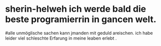 # sherin-helweh ich werde bald die beste programierrin in gancen welt.
#alle unmöglische sachen kann jmanden mit geduld areischen.
ich habe leider viel schleschte Erfarung in meine leaben erlebt .
